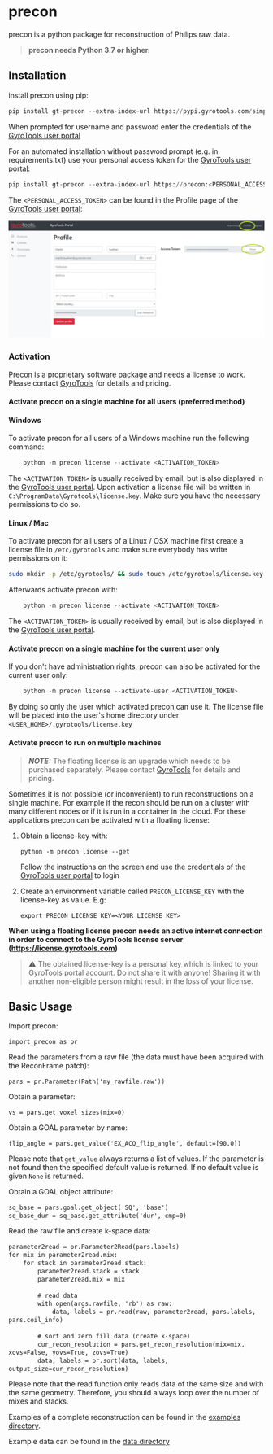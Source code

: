 # precon 

precon is a python package for reconstruction of Philips raw data.

> **precon needs Python 3.7 or higher.**

## Installation

install precon using pip:
```python
pip install gt-precon --extra-index-url https://pypi.gyrotools.com/simple/
```

When prompted for username and password enter the credentials of the [GyroTools user portal](https://portal.gyrotools.com/portal) 

For an automated installation without password prompt (e.g. in requirements.txt) use your personal access token for the [GyroTools user portal](https://portal.gyrotools.com/portal):
```python
pip install gt-precon --extra-index-url https://precon:<PERSONAL_ACCESS_TOKEN>@pypi.gyrotools.com/simple/
```

The `<PERSONAL_ACCESS_TOKEN>` can be found in the Profile page of the [GyroTools user portal](https://portal.gyrotools.com/portal):

![alt text](doc/portal_profile.jpg "Profile")

### Activation

Precon is a proprietary software package and needs a license to work. Please contact [GyroTools](https://www.gyrotools.com/gt/index.php/contact-form) for details and pricing. 

#### Activate precon on a single machine for all users (preferred method)

#### Windows

To activate precon for all users of a Windows machine run the following command:
```python
    python -m precon license --activate <ACTIVATION_TOKEN>
```

The `<ACTIVATION_TOKEN>` is usually received by email, but is also displayed in the [GyroTools user portal](https://portal.gyrotools.com/portal).
Upon activation a license file will be written in `C:\ProgramData\Gyrotools\license.key`. Make sure you have the necessary permissions to do so.

#### Linux / Mac

To activate precon for all users of a Linux / OSX machine first create a license file in `/etc/gyrotools` and make sure everybody has write permissions on it:
```bash
sudo mkdir -p /etc/gyrotools/ && sudo touch /etc/gyrotools/license.key && sudo chmod 666 /etc/gyrotools/license.key'
```

Afterwards activate precon with:
```python
    python -m precon license --activate <ACTIVATION_TOKEN>
```

The `<ACTIVATION_TOKEN>` is usually received by email, but is also displayed in the [GyroTools user portal](https://portal.gyrotools.com/portal).

#### Activate precon on a single machine for the current user only

If you don't have administration rights, precon can also be activated for the current user only:
```python
    python -m precon license --activate-user <ACTIVATION_TOKEN>
```

By doing so only the user which activated precon can use it. The license file will be placed into the user's home directory under `<USER_HOME>/.gyrotools/license.key`

#### Activate precon to run on multiple machines

> **_NOTE:_**  The floating license is an upgrade which needs to be purchased separately. Please contact [GyroTools](https://www.gyrotools.com/gt/index.php/contact-form) for details and pricing. 


Sometimes it is not possible (or inconvenient) to run reconstructions on a single machine. For example if the recon should be run on a cluster with many different nodes or if it is run in a container in the cloud.
For these applications precon can be activated with a floating license:

1. Obtain a license-key with:   
    ```     
    python -m precon license --get
    ```
    Follow the instructions on the screen and use the credentials of the [GyroTools user portal](https://portal.gyrotools.com/portal) to login

2. Create an environment variable called `PRECON_LICENSE_KEY` with the license-key as value. E.g:
    ```
    export PRECON_LICENSE_KEY=<YOUR_LICENSE_KEY>
    ```

**When using a floating license precon needs an active internet connection in order to connect to the GyroTools license server (https://license.gyrotools.com)**

> :warning: The obtained license-key is a personal key which is linked to your GyroTools portal account. Do not share it with anyone!
Sharing it with another non-eligible person might result in the loss of your license.

## Basic Usage

Import precon:

```
import precon as pr
```

Read the parameters from a raw file (the data must have been acquired with the ReconFrame patch):

```
pars = pr.Parameter(Path('my_rawfile.raw'))
```

Obtain a parameter:

```
vs = pars.get_voxel_sizes(mix=0)
```

Obtain a GOAL parameter by name:

```
flip_angle = pars.get_value('EX_ACQ_flip_angle', default=[90.0])
```

Please note that `get_value` always returns a list of values. If the parameter is not found then the specified default value is returned. If no default value is given `None` is returned.

Obtain a GOAL object attribute:

```
sq_base = pars.goal.get_object('SQ', 'base')
sq_base_dur = sq_base.get_attribute('dur', cmp=0)
```

Read the raw file and create k-space data:

```
parameter2read = pr.Parameter2Read(pars.labels)
for mix in parameter2read.mix:
    for stack in parameter2read.stack:
        parameter2read.stack = stack
        parameter2read.mix = mix

        # read data
        with open(args.rawfile, 'rb') as raw:
            data, labels = pr.read(raw, parameter2read, pars.labels, pars.coil_info)

        # sort and zero fill data (create k-space)
        cur_recon_resolution = pars.get_recon_resolution(mix=mix, xovs=False, yovs=True, zovs=True)
        data, labels = pr.sort(data, labels, output_size=cur_recon_resolution)
```

Please note that the read function only reads data of the same size and with the same geometry. Therefore, you should always loop over the number of mixes and stacks. 

Examples of a complete reconstruction can be found in the [examples directory](./examples).

Example data can be found in the [data directory](./data)
